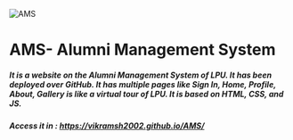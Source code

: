 ![AMS](https://user-images.githubusercontent.com/54889234/214338638-1d3b7978-7648-49d5-a5c7-cf2bdb5638aa.png)
# AMS- Alumni Management System
##### It is a website on the Alumni Management System of LPU. It has been deployed over GitHub. It has multiple pages like Sign In, Home, Profile, About, Gallery is like a virtual tour of LPU.  It is based on HTML, CSS, and JS.
##### Access it in :  https://vikramsh2002.github.io/AMS/
